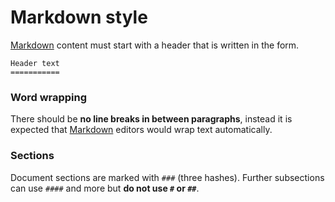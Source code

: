 Markdown style
=============

[Markdown][] content must start with a header that is written in the form.

````
Header text
===========
````

### Word wrapping

There should be **no line breaks in between paragraphs**, instead it is expected that [Markdown][] editors would wrap text automatically.

### Sections

Document sections are marked with `###` (three hashes).  Further subsections can use `####` and more but **do not use `#` or `##`**.

[Markdown]: https://daringfireball.net/projects/markdown/syntax
